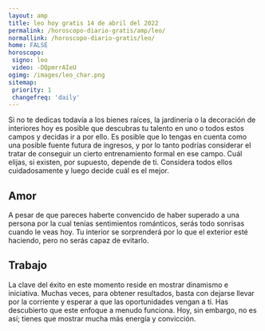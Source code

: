 ```yaml
---
layout: amp
title: leo hoy gratis 14 de abril del 2022 
permalink: /horoscopo-diario-gratis/amp/leo/
normallink: /horoscopo-diario-gratis/leo/
home: FALSE
horoscopo:
 signo: leo
 video: -DQpmrrAIeU
ogimg: /images/leo_char.png
sitemap:
 priority: 1
 changefreq: 'daily'
---
```



Si no te dedicas todavía a los bienes raíces, la jardinería o la decoración de interiores hoy es posible que descubras tu talento en uno o todos estos campos y decidas ir a por ello. Es posible que lo tengas en cuenta como una posible fuente futura de ingresos, y por lo tanto podrías considerar el tratar de conseguir un cierto entrenamiento formal en ese campo. Cuál elijas, si existen, por supuesto, depende de ti. Considera todos ellos cuidadosamente y luego decide cuál es el mejor.

## Amor

A pesar de que pareces haberte convencido de haber superado a una persona por la cual tenías sentimientos románticos, serás todo sonrisas cuando le veas hoy. Tu interior se sorprenderá por lo que el exterior esté haciendo, pero no serás capaz de evitarlo.

## Trabajo

La clave del éxito en este momento reside en mostrar dinamismo e iniciativa. Muchas veces, para obtener resultados, basta con dejarse llevar por la corriente y esperar a que las oportunidades vengan a ti. Has descubierto que este enfoque a menudo funciona. Hoy, sin embargo, no es así; tienes que mostrar mucha más energía y convicción.